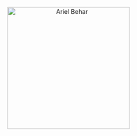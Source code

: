<p align="center">
    <img style="height: 280px; width: auto" alt="Ariel Behar" src="https://github-repositories-images.s3.eu-central-1.amazonaws.com/dddd2.png">
</p>

<!--
**ariel-behar/ariel-behar** is a ✨ _special_ ✨ repository because its `README.md` (this file) appears on your GitHub profile.

Here are some ideas to get you started:

- 🔭 I’m currently working on ...
- 🌱 I’m currently learning ...
- 👯 I’m looking to collaborate on ...
- 🤔 I’m looking for help with ...
- 💬 Ask me about ...
- 📫 How to reach me: ...
- 😄 Pronouns: ...
- ⚡ Fun fact: ...
-->
